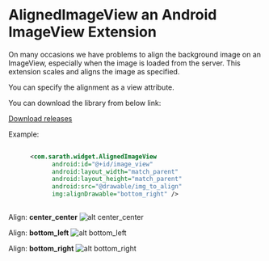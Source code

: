 # AlignedImageView an Android ImageView Extension
 
 On many occasions we have problems to align the background image on an ImageView, especially when the image is loaded from the server.
 This extension scales and aligns the image as specified.
  
  You can specify the alignment as a view attribute. 
  
  You can download the library from below link:
  
  
  [Download releases](https://github.com/sarathdr/sampleImageView/releases)
  
  
  Example:
  
```xml
      
      <com.sarath.widget.AlignedImageView
            android:id="@+id/image_view"
            android:layout_width="match_parent"
            android:layout_height="match_parent"
            android:src="@drawable/img_to_align"
            img:alignDrawable="bottom_right" />
    
```
  
  Align: **center_center**
  ![alt center_center](http://sarathdr.github.io/img/imgViewLib/center_center.png "Center Center")
  

  Align: **bottom_left**
    ![alt bottom_left](http://sarathdr.github.io/img/imgViewLib/bottom_left.png "Bottom Left")
    
    
  Align: **bottom_right**
    ![alt bottom_right](http://sarathdr.github.io/img/imgViewLib/bottom_right.png "Bottom Right")